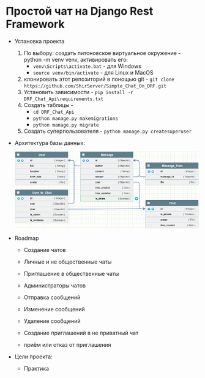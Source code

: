 # Простой чат на Django Rest Framework

* Установка проекта
    1. По выбору: создать питоновское виртуальное окружение - python -m venv venv, активировать его:
        * `venv\Scripts\activate.bat` - для Windows
        * `source venv/bin/activate` - для Linux и MacOS
    2. клонировать этот репозиторий в понощью git - `git clone https://github.com/ShirServer/Simple_Chat_On_DRF.git`
    3. Установить зависимости - `pip install -r DRF_Chat_Api\requirements.txt`
    4. Создать таблицы - 
       * `cd DRF_Chat_Api`
       * `python manage.py makemigrations`
       * `python manage.py migrate`
    5. Создать суперпользователя -  `python manage.py createsuperuser`


* Архитектура базы данных:

  ![](Pictures/chrome_g053zdcvGc.png)


* Roadmap
  * Создание чатов
  * Личные и не общественные чаты
  * Приглашение в общественные чаты
  * Администраторы чатов
  
  * Отправка сообщений
  * Изменение сообщений
  * Удаление сообщений
  * Создание приглашений в не приватный чат
  * приём или отказ от приглашения

* Цели проекта:
  * Практика

